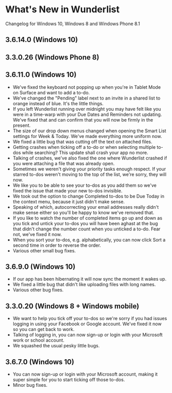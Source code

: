 # What's New in Wunderlist
Changelog for Windows 10, Windows 8 and Windows Phone 8.1
## 3.6.14.0 (Windows 10)

## 3.3.0.26 (Windows Phone 8)

## 3.6.11.0 (Windows 10)
- We've fixed the keyboard not popping up when you're in Tablet Mode on Surface and want to add a to-do.
- We've changed the "Pending" label next to an invite in a shared list to orange instead of blue. It's the little things. 
- If you left Wunderlist running over midnight you may have felt like you were in a time-warp with your Due Dates and Reminders not updating. We've fixed that and can confirm that you will now be firmly in the present.
- The size of our drop down menus changed when opening the Smart List settings for Week & Today. We've made everything more uniform now.
- We fixed a little bug that was cutting off the text on attached files.
- Getting crashes when ticking off a to-do or when selecting multiple to-dos while searching? This update shall crash your app no more. 
- Talking of crashes, we've also fixed the one where Wunderlist crashed if you were attaching a file that was already open.
- Sometimes we weren't giving your priority tasks enough respect. If your starred to-dos weren't moving to the top of the list, we're sorry, they will now. 
- We like you to be able to see your to-dos as you add them so we've fixed the issue that made your new to-dos invisible. 
- We took out the option to change Completed to-dos to be Due Today in the context menu, because it just didn't make sense. 
- Speaking of which, autocorrecting your email addresses really didn't make sense either so you'll be happy to know we've removed that.
- If you like to watch the number of completed items go up and down as you tick and untick your to-dos you will have been aghast at the bug that didn't change the number count when you unticked a to-do. Fear not, we've fixed it now. 
- When you sort your to-dos, e.g. alphabetically, you can now click Sort a second time in order to reverse the order. 
- Various other small bug fixes.

## 3.6.9.0 (Windows 10)

- If our app has been hibernating it will now sync the moment it wakes up. 
- We fixed a little bug that didn't like uploading files with long names. 
- Various other bug fixes.

## 3.3.0.20 (Windows 8 + Windows mobile)

- We want to help you tick off your to-dos so we're sorry if you had issues logging in using your Facebook or Google account. We've fixed it now so you can get back to work.
- Talking of logging in, you can now sign-up or login with your Microsoft work or school account. 
- We squashed the usual pesky little bugs.

## 3.6.7.0 (Windows 10)

- You can now sign-up or login with your Microsoft account, making it super simple for you to start ticking off those to-dos.
- Minor bug fixes.
